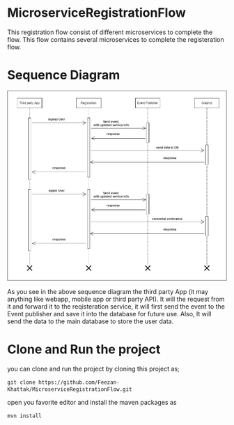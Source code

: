 # MicroserviceRegistrationFlow
This registration flow consist of different microservices to complete
the flow. This flow contains several microservices to complete
the registeration flow.

# Sequence Diagram
![images/sequenceDiagram.jpg](https://github.com/Feezan-Khattak/MicroserviceRegistrationFlow/blob/main/images/sequenceDiagram.jpg "Sequece Diagram to show different microservices flows communication")

As you see in the above sequence diagram the third party App (it may anything
like webapp, mobile app or third party API). It will the request from it
and forward it to the reqisteration service, it will first send the event
to the Event publisher and save it into the database for future use.
Also, It will send the data to the main database to store the user data.

# Clone and Run the project
you can clone and run the project by cloning this project as;

    git clone https://github.com/Feezan-Khattak/MicroserviceRegistrationFlow.git

open you favorite editor and install the maven packages as

    mvn install


